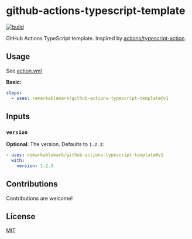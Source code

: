 # github-actions-typescript-template

[![build](https://github.com/remarkablemark/github-actions-typescript-template/actions/workflows/build.yml/badge.svg)](https://github.com/remarkablemark/github-actions-typescript-template/actions/workflows/build.yml)

GitHub Actions TypeScript template. Inspired by [actions/typescript-action](https://github.com/actions/typescript-action).

## Usage

See [action.yml](action.yml)

**Basic:**

```yaml
steps:
  - uses: remarkablemark/github-actions-typescript-template@v1
```

## Inputs

### `version`

**Optional**: The version. Defaults to `1.2.3`:

```yaml
- uses: remarkablemark/github-actions-typescript-template@v1
  with:
    version: 1.2.3
```

## Contributions

Contributions are welcome!

## License

[MIT](LICENSE)
